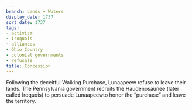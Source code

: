 ```yaml
---
branch: Lands + Waters
display_date: 1737
sort_date: 1737
tags:
- activism
- Iroquois
- alliances
- Ohio Country
- colonial governments
- refusals
title: Concession
---
```


Following the deceitful Walking Purchase, Lunaapeew refuse to leave their lands. The Pennsylvania government recruits the Haudenosaunee (later called Iroquois) to persuade Lunaapeewto honor the “purchase” and leave the territory.
